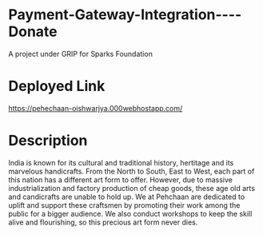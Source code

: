 # Payment-Gateway-Integration----Donate
A project under GRIP for Sparks Foundation
# Deployed Link
https://pehechaan-oishwarjya.000webhostapp.com/
# Description
India is known for its cultural and traditional history, hertitage and its marvelous handicrafts. From the North to South, East to West, each part of this nation has a different art form to offer.
However, due to massive industrialization and factory production of cheap goods, these age old arts and candicrafts are unable to hold up.
We at Pehchaan are dedicated to uplift and support these craftsmen by promoting their work  among the public for a bigger audience. We also conduct workshops to keep the skill alive and flourishing, so this precious art form never dies.

